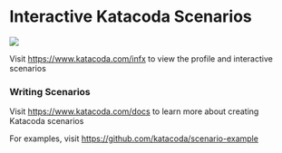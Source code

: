 # Interactive Katacoda Scenarios

[![](http://shields.katacoda.com/katacoda/infx/count.svg)](https://www.katacoda.com/infx "Get your profile on Katacoda.com")

Visit https://www.katacoda.com/infx to view the profile and interactive scenarios

### Writing Scenarios
Visit https://www.katacoda.com/docs to learn more about creating Katacoda scenarios

For examples, visit https://github.com/katacoda/scenario-example
